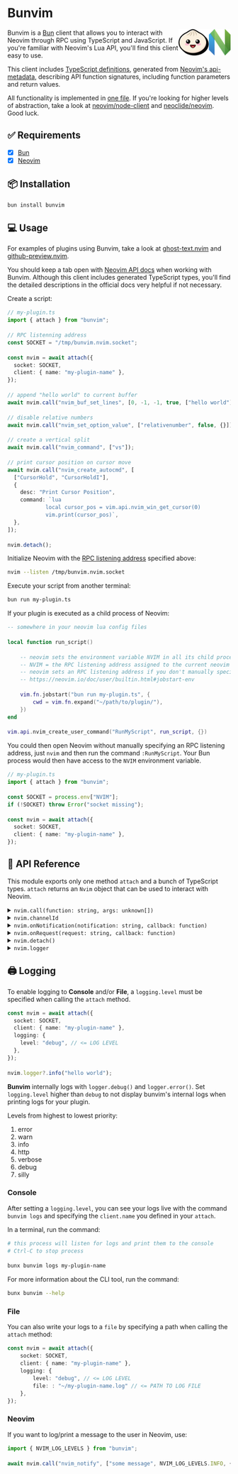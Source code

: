 # Bunvim

<img src="docs/nvim.svg" height="60px" align="right" />
<img src="docs/bun.svg" height="60px" align="right" />

Bunvim is a [Bun](https://bun.sh/) client that allows you to interact with Neovim through RPC
using TypeScript and JavaScript. If you're familiar with Neovim's Lua API, you'll find this client easy to use.

This client includes [TypeScript definitions](https://github.com/wallpants/bunvim/blob/main/src/neovim-api.types.ts),
generated from [Neovim's api-metadata](https://neovim.io/doc/user/api.html#api-metadata), describing API function signatures,
including function parameters and return values.

All functionality is implemented in [one file](https://github.com/wallpants/bunvim/blob/main/src/attach.ts).
If you're looking for higher levels of abstraction, take a look at [neovim/node-client](https://github.com/neovim/node-client)
and [neoclide/neovim](https://github.com/neoclide/neovim). Good luck.

## ✅ Requirements

- [x] [Bun](https://bun.sh/)
- [x] [Neovim](https://neovim.io/)

## 📦 Installation

```sh
bun install bunvim
```

## 💻 Usage

For examples of plugins using Bunvim, take a look at [ghost-text.nvim](https://github.com/wallpants/ghost-text.nvim) and [github-preview.nvim](https://github.com/wallpants/github-preview.nvim).

You should keep a tab open with [Neovim API docs](https://neovim.io/doc/user/api.html) when working with Bunvim.
Although this client includes generated TypeScript types, you'll find the detailed descriptions in the official docs very helpful if not necessary.

Create a script:

```typescript
// my-plugin.ts
import { attach } from "bunvim";

// RPC listenning address
const SOCKET = "/tmp/bunvim.nvim.socket";

const nvim = await attach({
  socket: SOCKET,
  client: { name: "my-plugin-name" },
});

// append "hello world" to current buffer
await nvim.call("nvim_buf_set_lines", [0, -1, -1, true, ["hello world"]]);

// disable relative numbers
await nvim.call("nvim_set_option_value", ["relativenumber", false, {}]);

// create a vertical split
await nvim.call("nvim_command", ["vs"]);

// print cursor position on cursor move
await nvim.call("nvim_create_autocmd", [
  ["CursorHold", "CursorHoldI"],
  {
    desc: "Print Cursor Position",
    command: `lua
            local cursor_pos = vim.api.nvim_win_get_cursor(0)
            vim.print(cursor_pos)`,
  },
]);

nvim.detach();
```

Initialize Neovim with the [RPC listening address](https://neovim.io/doc/user/starting.html#--listen) specified above:

```bash
nvim --listen /tmp/bunvim.nvim.socket
```

Execute your script from another terminal:

```sh
bun run my-plugin.ts
```

If your plugin is executed as a child process of Neovim:

```lua
-- somewhere in your neovim lua config files

local function run_script()

    -- neovim sets the environment variable NVIM in all its child processes
    -- NVIM = the RPC listening address assigned to the current neovim instance
    -- neovim sets an RPC listening address if you don't manually specify one
    -- https://neovim.io/doc/user/builtin.html#jobstart-env

    vim.fn.jobstart("bun run my-plugin.ts", {
        cwd = vim.fn.expand("~/path/to/plugin/"),
    })
end

vim.api.nvim_create_user_command("RunMyScript", run_script, {})
```

You could then open Neovim without manually specifying an RPC listening address, just `nvim` and then run the command `:RunMyScript`.
Your Bun process would then have access to the `NVIM` environment variable.

```typescript
// my-plugin.ts
import { attach } from "bunvim";

const SOCKET = process.env["NVIM"];
if (!SOCKET) throw Error("socket missing");

const nvim = await attach({
  socket: SOCKET,
  client: { name: "my-plugin-name" },
});
```

## 📖 API Reference

This module exports only one method `attach` and a bunch of TypeScript types. `attach` returns
an `Nvim` object that can be used to interact with Neovim.

<details>
    <summary>
        <code>nvim.call(function: string, args: unknown[])</code>
    </summary>

>

> Used to call [any of these functions](https://neovim.io/doc/user/api.html). They're all typed. You should
> get function names autocompletion & warnings from TypeScript if the parameters don't match the expected types.
> Some function calls return a value, others don't.
>
> ```typescript
> const bufferContent = await nvim.call("nvim_buf_get_lines", [0, 0, -1, true]);
> ```

> ---

</details>

<details>
    <summary>
        <code>nvim.channelId</code>
    </summary>

>

> RPC Channel ID.
>
> ```typescript
> const channelId = nvim.channelId;
>
> await nvim.call("nvim_create_autocmd", [
>   ["CursorMove"],
>   {
>     desc: "Notify my-plugin",
>     command: `lua
>         vim.rpcnotify(${channelId}, "my-notification")`,
>   },
> ]);
> ```

> ---

</details>

<details>
    <summary>
        <code>nvim.onNotification(notification: string, callback: function)</code>
    </summary>

>

> Registers a handler for a specific RPC Notification.
>
> Notifications must be typed before you declare a handler for them, or TypeScript will complain.
>
> ```typescript
> import { attach, type BaseEvents, type EventsMap } from "bunvim";
>
> // an interface to define your notifications and their args
> interface MyEvents extends BaseEvents {
>     requests: EventsMap; // default type
>     notifications: {
>         // declare custom notification: "cursor_move",
>         // that would be called with args: [row: number, col: number]
>         "cursor_move": [row: number, col: number];
>     };
> }
>
> // attach to neovim
> const nvim = await attach<MyEvents>({ ... })
>
> let count = 0;
>
> // register a handler for the notification "cursor_move"
> nvim.onNotification("cursor_move", async ([row, col]) => {
>     // "row" and "col" are of type "number" as specified above
>
>     // CAUTION:
>     // it's up to you to make sure the handler receives the correct args,
>     // bunvim doesn't do any validations
>
>     // print row and col in neovim
>     await nvim.call("nvim_exec_lua", [`print("row: ${row} - col: ${col}")`, []]);
>
>     // return `true` to remove handler
>     return count++ >= 5;
> });
>
> // multiple handlers can be registered for the same notification
> nvim.onNotification("cursor_move", async ([row, col]) => {
>     // replace contents in current buffer lines 1 and 2
>     await nvim.call("nvim_buf_set_lines", [0, 0, 2, true, [`row: ${row}`, `col: ${col}`]]);
> });
>
> const channelId = nvim.channelId;
>
> // create autocommand to notify our plugin via `vim.rpcnotify`
> // whenever the cursor moves
> await nvim.call("nvim_create_autocmd", [
>     ["CursorHold", "CursorHoldI"],
>     {
>         desc: "Notify on Cursor Move",
>         command: `lua
>             local cursor_pos = vim.api.nvim_win_get_cursor(0)
>             local row = cursor_pos[1]
>             local col = cursor_pos[2]
>             vim.rpcnotify(${channelId}, "cursor_move", row, col)`,
>     },
> ]);
> ```

> ---

</details>

<details>
    <summary>
        <code>nvim.onRequest(request: string, callback: function)</code>
    </summary>

>

> Registers a handler for a specific RPC Request.
>
> Requests must be typed before you declare a handler for them, or TypeScript will complain.
>
> The difference between an RPC Notification and an RPC Request, is that requests block neovim
> until a response is returned. Notifications are non-blocking.
>
> ```typescript
> import { attach, type BaseEvents, type EventsMap } from "bunvim";
> import { gracefulShutdown } from "./utils.ts";
>
> // an interface to define your requests and their args
> interface MyEvents extends BaseEvents {
>     notifications: EventsMap; // default type
>     requests: {
>         // declare custom request: "before_exit",
>         // that would be called with args: [bufferName: string]
>         "before_exit": [bufferName: string];
>     };
> }
>
> // attach to neovim
> const nvim = await attach<MyEvents>({ ... })
>
> // register a handler for the request "before_exit"
> nvim.onRequest("before_exit", async ([bufferName]) => {
>     // "bufferName" is of type "string" as specified above
>
>     // CAUTION:
>     // it's up to you to make sure the handler receives the correct args,
>     // bunvim doesn't do any validations
>
>     // this should actually never get called,
>     // because this handler gets overwritten below
>     console.log("bufferName: ", bufferName);
>
>     // we must return something to unblock neovim
>     return null;
> });
>
> // only one handler per request may be registered.
> // if you call `nvim.onRequest` for an already registered handler,
> // the older handler is replaced with the new one.
> nvim.onRequest("before_exit", async ([bufferName]) => {
>     gracefulShutdown(bufferName);
>     return null;
> });
>
> const channelId = nvim.channelId;
>
> // create autocommand to call our function via `vim.rpcrequest`
> // whenever neovim is about to close
> await nvim.call("nvim_create_autocmd", [
>     ["VimLeavePre"],
>     {
>         desc: "RPC Request before exit",
>         command: `lua
>             local buffer_name = vim.api.nvim_get_current_buf()
>             vim.rpcrequest(${channelId}, "before_exit", buffer_name)`,
>     },
> ]);
> ```

> ---

</details>

<details>
    <summary>
        <code>nvim.detach()</code>
    </summary>

>

> Closes connection with neovim.
>
> ```ts
> nvim.detach();
> ```

> ---

</details>

<details>
    <summary>
        <code>nvim.logger</code>
    </summary>

>

> Instance of [winston logger](https://github.com/winstonjs/winston).
> May be `undefined` if logging was not enabled.
>
> Used to log data to console and/or file. Does not log/print messages to Neovim.
>
> [See Logging](#%EF%B8%8F-logging).
>
> ```typescript
> // log functions sorted from highest to lowest priority:
>
> nvim.logger?.error("error message");
> nvim.logger?.warn("warn message");
> nvim.logger?.info("info message");
> nvim.logger?.http("http message");
> nvim.logger?.verbose("verbose message");
> nvim.logger?.debug("debug message");
> nvim.logger?.silly("silly message");
> ```

> ---

</details>

## 🖨️ Logging

To enable logging to **Console** and/or **File**, a `logging.level`
must be specified when calling the `attach` method.

```typescript
const nvim = await attach({
  socket: SOCKET,
  client: { name: "my-plugin-name" },
  logging: {
    level: "debug", // <= LOG LEVEL
  },
});

nvim.logger?.info("hello world");
```

**Bunvim** internally logs with `logger.debug()` and `logger.error()`.
Set `logging.level` higher than `debug` to not display bunvim's internal logs when
printing logs for your plugin.

Levels from highest to lowest priority:

1.  error
2.  warn
3.  info
4.  http
5.  verbose
6.  debug
7.  silly

### Console

After setting a `logging.level`, you can see your logs live with the command `bunvim logs` and
specifying the `client.name` you defined in your `attach`.

In a terminal, run the command:

```sh
# this process will listen for logs and print them to the console
# Ctrl-C to stop process

bunx bunvim logs my-plugin-name
```

For more information about the CLI tool, run the command:

```sh
bunx bunvim --help
```

### File

You can also write your logs to a `file` by specifying a path when calling the `attach` method:

```typescript
const nvim = await attach({
    socket: SOCKET,
    client: { name: "my-plugin-name" },
    logging: {
        level: "debug", // <= LOG LEVEL
        file: : "~/my-plugin-name.log" // <= PATH TO LOG FILE
    },
});
```

### Neovim

If you want to log/print a message to the user in Neovim, use:

```typescript
import { NVIM_LOG_LEVELS } from "bunvim";

await nvim.call("nvim_notify", ["some message", NVIM_LOG_LEVELS.INFO, {}]);
```
